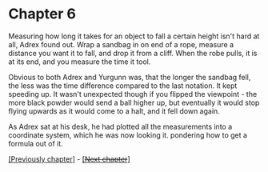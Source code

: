 # Chapter 6

<!-- 
* What is this chapter's purpose?
  
  * Adrex get the formula right with a test
  * Adrex starts developing a gun
  * He confronts his parents about Ravenites hating Skywalkers.

* What shall it accomplish?

  * Show story that leans up of the lore of CR
  * Show hate (like second generation refugees)

* What is being shown that hasn't been shown before?

 * Story about the dragonborns
 * Adrex can do some "crazy" math to fit the 'splat'-effect
 -->

Measuring how long it takes for an object to fall a certain height isn't hard at all, Adrex found out.
Wrap a sandbag in on end of a rope, measure a distance you want it to fall, and drop it from a cliff.
When the robe pulls, it is at its end, and you measure the time it tool.

Obvious to both Adrex and Yurgunn was, that the longer the sandbag fell, the less was the time difference compared to the last notation. 
It kept speeding up.
It wasn't unexpected though if you flipped the viewpoint - the more black powder would send a ball higher up, but eventually it would stop flying upwards as it would come to a halt, and it fell down again.

As Adrex sat at his desk, he had plotted all the measurements into a coordinate system, which he was now looking it. pondering how to get a formula out of it.


[[Previously chapter]](Chapter5.md) - [[~~Next chapter~~]](Chapter7.md)